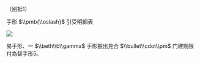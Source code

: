 （别抵1）

手形 $\\pmb{\\oslash}$ 引受明細表

![](https://www.nta.go.jp/tmp/8791de69-5deb-403c-a7d6-1c3671ed980f/images/975767e9baaa2eaaa46d4d967129d5870a8e150632c22cf891dad1ebc1f7b950.jpg)

易手形、一 $\\beth\\b\\gamma$ 手形振出見合 $\\bullet\\cdot\\pm$ 门建期限付為替手形5。
